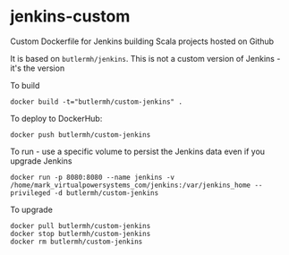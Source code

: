 jenkins-custom
==============

Custom Dockerfile for Jenkins building Scala projects hosted on Github

It is based on `butlermh/jenkins`. This is not a custom version of Jenkins - it's the version 

To build

    docker build -t="butlermh/custom-jenkins" .

To deploy to DockerHub:

    docker push butlermh/custom-jenkins
    
To run - use a specific volume to persist the Jenkins data even if you upgrade Jenkins

    docker run -p 8080:8080 --name jenkins -v /home/mark_virtualpowersystems_com/jenkins:/var/jenkins_home --privileged -d butlermh/custom-jenkins 

To upgrade

    docker pull butlermh/custom-jenkins
    docker stop butlermh/custom-jenkins
    docker rm butlermh/custom-jenkins
